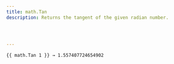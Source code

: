```yaml
---
title: math.Tan
description: Returns the tangent of the given radian number.




---
```




```go-html-template
{{ math.Tan 1 }} → 1.557407724654902
```
